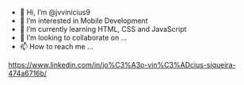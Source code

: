 - 👋 Hi, I’m @jvvinicius9
- 👀 I’m interested in Mobile Development
- 🌱 I’m currently learning HTML, CSS and JavaScript
- 💞️ I’m looking to collaborate on ...
- 📫 How to reach me ...

https://www.linkedin.com/in/jo%C3%A3o-vin%C3%ADcius-siqueira-474a6716b/
